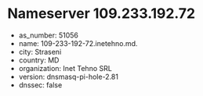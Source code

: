 # Nameserver 109.233.192.72

* as_number: 51056
* name: 109-233-192-72.inetehno.md.
* city: Straseni
* country: MD
* organization: Inet Tehno SRL
* version: dnsmasq-pi-hole-2.81
* dnssec: false
